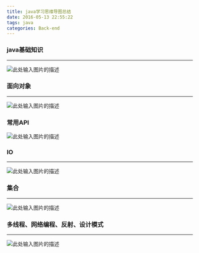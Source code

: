 ```yaml
---
title: java学习思维导图总结
date: 2016-05-13 22:55:22
tags: java
categories: Back-end  
---
```


### **java基础知识**
---
<!--more-->
![此处输入图片的描述][1]



### **面向对象**
---

![此处输入图片的描述][2]


### **常用API**

![此处输入图片的描述][3]


### **IO**
---

![此处输入图片的描述][4]


### **集合**
---

![此处输入图片的描述][5]

    
### **多线程、网络编程、反射、设计模式**
---

![此处输入图片的描述][6]


  [1]: http://7xq6al.com1.z0.glb.clouddn.com/java%E5%9F%BA%E7%A1%80%E7%9F%A5%E8%AF%86.png
  [2]: http://7xq6al.com1.z0.glb.clouddn.com/%E9%9D%A2%E5%90%91%E5%AF%B9%E8%B1%A1.png
  [3]: http://7xq6al.com1.z0.glb.clouddn.com/%E5%B8%B8%E7%94%A8API.png
  [4]: http://7xq6al.com1.z0.glb.clouddn.com/IO.png
  [5]: http://7xq6al.com1.z0.glb.clouddn.com/%E9%9B%86%E5%90%88.png
  [6]: http://7xq6al.com1.z0.glb.clouddn.com/%E5%A4%9A%E7%BA%BF%E7%A8%8B%E3%80%81%E7%BD%91%E7%BB%9C%E7%BC%96%E7%A8%8B%E3%80%81%E5%8F%8D%E5%B0%84%E3%80%81%E8%AE%BE%E8%AE%A1%E6%A8%A1%E5%BC%8F.png